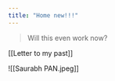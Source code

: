 ```yaml
---
title: "Home new!!!"
---
```


> Will this even work now?

[[Letter to my past]]

![[Saurabh PAN.jpeg]]